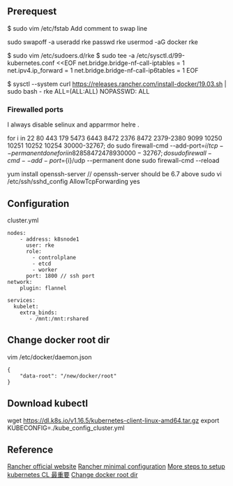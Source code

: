 ## Prerequest
$ sudo vim /etc/fstab
Add comment to swap line

sudo swapoff -a
useradd rke
passwd rke
usermod -aG docker rke

$ sudo vim /etc/sudoers.d/rke
$ sudo tee -a /etc/sysctl.d/99-kubernetes.conf <<EOF
net.bridge.bridge-nf-call-iptables  = 1
net.ipv4.ip_forward                 = 1
net.bridge.bridge-nf-call-ip6tables = 1
EOF

$ sysctl --system
curl https://releases.rancher.com/install-docker/19.03.sh | sudo bash -
rke  ALL=(ALL:ALL) NOPASSWD: ALL

### Firewalled ports
I always disable selinux and apparrmor helre .

for i in 22 80 443 179 5473 6443 8472 2376 8472 2379-2380 9099 10250 10251 10252 10254 30000-32767; do
    sudo firewall-cmd --add-port=${i}/tcp --permanent
done
for i in 8285 8472 4789 30000-32767; do
   sudo firewall-cmd --add-port=${i}/udp --permanent
done
sudo firewall-cmd --reload

yum install openssh-server  // openssh-server should be 6.7 above
sudo vi /etc/ssh/sshd_config
AllowTcpForwarding yes

## Configuration
cluster.yml
```
nodes:
    - address: k8snode1
      user: rke
      role:
        - controlplane
        - etcd
        - worker
      port: 1800 // ssh port
network:
    plugin: flannel

services:
  kubelet:
    extra_binds:
       - /mnt:/mnt:rshared
```

## Change docker root dir
vim /etc/docker/daemon.json
```
{
    "data-root": "/new/docker/root"
}
```

## Download kubectl
wget https://dl.k8s.io/v1.16.5/kubernetes-client-linux-amd64.tar.gz
export KUBECONFIG=./kube_config_cluster.yml


## Reference
[Rancher official website](https://rancher.com/docs/rke/latest/en/installation/)
[Rancher minimal configuration](https://rancher.com/docs/rke/latest/en/example-yamls/#minimal-cluster-yml-example)
[More steps to setup kubernetes CL 最重要](https://computingforgeeks.com/install-kubernetes-production-cluster-using-rancher-rke/)
[Change docker root dir](https://github.com/IronicBadger/til/blob/master/docker/change-docker-root.md)